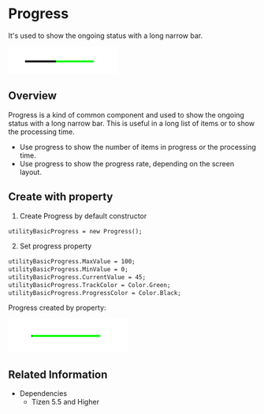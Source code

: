 # Progress
It's used to show the ongoing status with a long narrow bar.

![Progress](./media/progress.png)

## Overview
Progress is a kind of common component and  used to show the ongoing status with a long narrow bar. This is useful in a long list of items or to show the processing time.

- Use progress to show the number of items in progress or the processing time.
- Use progress to show the progress rate, depending on the screen layout.

## Create with property
1. Create Progress by default constructor

~~~{.cs}
utilityBasicProgress = new Progress();
~~~

2. Set progress property

~~~{.cs}
utilityBasicProgress.MaxValue = 100;
utilityBasicProgress.MinValue = 0;
utilityBasicProgress.CurrentValue = 45;
utilityBasicProgress.TrackColor = Color.Green;
utilityBasicProgress.ProgressColor = Color.Black;
~~~

Progress created by property:

![Progress](./media/progress.gif)

## Related Information
- Dependencies
  -   Tizen 5.5 and Higher